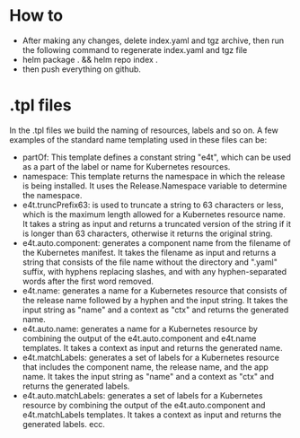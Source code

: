 # How to
- After making any changes, delete index.yaml and tgz archive, then run the following command to regenerate index.yaml and tgz file
- helm package . && helm repo index .
- then push everything on github.

# .tpl files
In the .tpl files we build the naming of resources, labels and so on.
A few examples of the standard name templating used in these files can be:
- partOf: This template defines a constant string "e4t", which can be used as a part of the label or name for Kubernetes resources.
- namespace: This template returns the namespace in which the release is being installed. It uses the Release.Namespace variable to determine the namespace.
- e4t.truncPrefix63: is used to truncate a string to 63 characters or less, which is the maximum length allowed for a Kubernetes resource name. It takes a string as input and returns a truncated version of the string if it is longer than 63 characters, otherwise it returns the original string.
- e4t.auto.component: generates a component name from the filename of the Kubernetes manifest. It takes the filename as input and returns a string that consists of the file name without the directory and ".yaml" suffix, with hyphens replacing slashes, and with any hyphen-separated words after the first word removed.
- e4t.name: generates a name for a Kubernetes resource that consists of the release name followed by a hyphen and the input string. It takes the input string as "name" and a context as "ctx" and returns the generated name.
- e4t.auto.name: generates a name for a Kubernetes resource by combining the output of the e4t.auto.component and e4t.name templates. It takes a context as input and returns the generated name.
- e4t.matchLabels: generates a set of labels for a Kubernetes resource that includes the component name, the release name, and the app name. It takes the input string as "name" and a context as "ctx" and returns the generated labels.
- e4t.auto.matchLabels: generates a set of labels for a Kubernetes resource by combining the output of the e4t.auto.component and e4t.matchLabels templates. It takes a context as input and returns the generated labels.
ecc.
